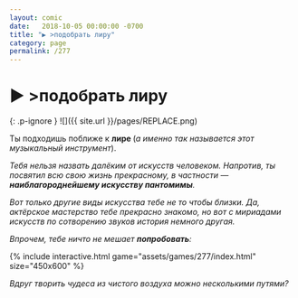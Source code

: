 ```yaml
---
layout: comic
date:   2018-10-05 00:00:00 -0700
title: "▶️ >подобрать лиру"
category: page
permalink: /277
---
```

# ▶️ >подобрать лиру

{: .p-ignore }
![]({{ site.url }}/pages/REPLACE.png)

Ты подходишь поближе к <strong>лире </strong>(<em>а именно так называется этот музыкальный инструмент</em>).

<em>Тебя нельзя назвать далёким от искусств человеком. Напротив, ты посвятил всю свою жизнь прекрасному, в частности — <strong>наиблагороднейшему искусству пантомимы</strong>. </em>

<em>Вот только другие виды искусства тебе не то чтобы близки. Да, актёрское мастерство тебе прекрасно знакомо, но вот с мириадами искусств по сотворению звуков история немного другая. </em>

<em>Впрочем, тебе ничто не мешает <strong>попробовать</strong>:</em>

{% include interactive.html game="assets/games/277/index.html" size="450x600" %}

<em>Вдруг творить чудеса из чистого воздуха можно несколькими путями?</em>
